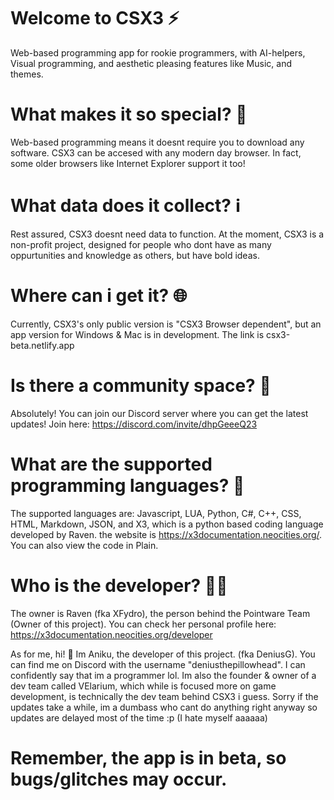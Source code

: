 # Welcome to CSX3 ⚡
Web-based programming app for rookie programmers, with AI-helpers, Visual programming, and aesthetic pleasing features like Music, and themes. 

# What makes it so special? 🤔

Web-based programming means it doesnt require you to download any software. CSX3 can be accesed with any modern day browser. In fact, some older browsers like Internet Explorer support it too!

# What data does it collect? ℹ️

Rest assured, CSX3 doesnt need data to function. At the moment, CSX3 is a non-profit project, designed for people who dont have as many oppurtunities and knowledge as others, but have bold ideas.

# Where can i get it? 🌐

Currently, CSX3's only public version is "CSX3 Browser dependent", but an app version for Windows & Mac is in development. The link is csx3-beta.netlify.app

# Is there a community space? 🤝

Absolutely! You can join our Discord server where you can get the latest updates! Join here: https://discord.com/invite/dhpGeeeQ23

# What are the supported programming languages? 📗

The supported languages are: Javascript, LUA, Python, C#,  C++, CSS, HTML, Markdown, JSON, and X3, which is a python based coding language developed by Raven. the website is https://x3documentation.neocities.org/.  You can also view the code in Plain.

# Who is the developer? 👩‍💻

The owner is Raven (fka XFydro), the person behind the Pointware Team (Owner of this project). You can check her personal profile here: https://x3documentation.neocities.org/developer

As for me, hi! 👋 Im Aniku, the developer of this project. (fka DeniusG). You can find me on Discord with the username "deniusthepillowhead". I can confidently say that im a programmer lol. Im also the founder & owner of a dev team called VElarium, which while is focused more on game development, is technically the dev team behind CSX3 i guess. Sorry if the updates take a while, im a dumbass who cant do anything right anyway so updates are delayed most of the time :p (I hate myself aaaaaa)


# Remember, the app is in beta, so bugs/glitches may occur.
